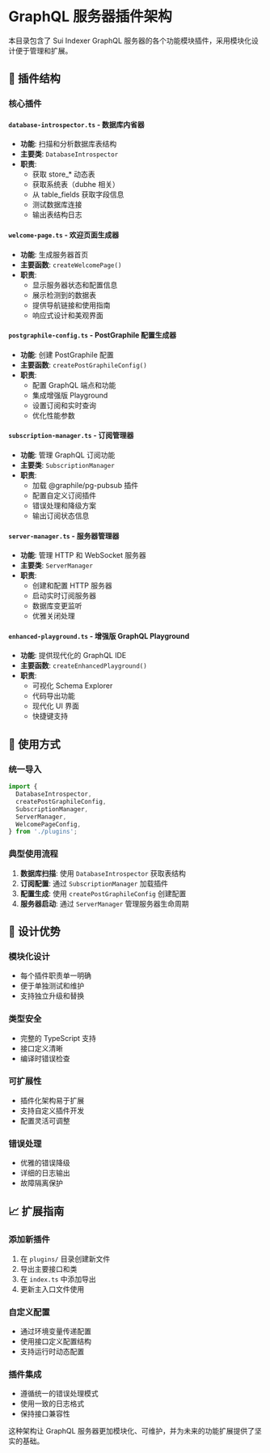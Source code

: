 # GraphQL 服务器插件架构

本目录包含了 Sui Indexer GraphQL 服务器的各个功能模块插件，采用模块化设计便于管理和扩展。

## 📁 插件结构

### 核心插件

#### `database-introspector.ts` - 数据库内省器
- **功能**: 扫描和分析数据库表结构
- **主要类**: `DatabaseIntrospector`
- **职责**:
  - 获取 store_* 动态表
  - 获取系统表（dubhe 相关）
  - 从 table_fields 获取字段信息
  - 测试数据库连接
  - 输出表结构日志

#### `welcome-page.ts` - 欢迎页面生成器
- **功能**: 生成服务器首页
- **主要函数**: `createWelcomePage()`
- **职责**:
  - 显示服务器状态和配置信息
  - 展示检测到的数据表
  - 提供导航链接和使用指南
  - 响应式设计和美观界面

#### `postgraphile-config.ts` - PostGraphile 配置生成器
- **功能**: 创建 PostGraphile 配置
- **主要函数**: `createPostGraphileConfig()`
- **职责**:
  - 配置 GraphQL 端点和功能
  - 集成增强版 Playground
  - 设置订阅和实时查询
  - 优化性能参数

#### `subscription-manager.ts` - 订阅管理器
- **功能**: 管理 GraphQL 订阅功能
- **主要类**: `SubscriptionManager`
- **职责**:
  - 加载 @graphile/pg-pubsub 插件
  - 配置自定义订阅插件
  - 错误处理和降级方案
  - 输出订阅状态信息

#### `server-manager.ts` - 服务器管理器
- **功能**: 管理 HTTP 和 WebSocket 服务器
- **主要类**: `ServerManager`
- **职责**:
  - 创建和配置 HTTP 服务器
  - 启动实时订阅服务器
  - 数据库变更监听
  - 优雅关闭处理

#### `enhanced-playground.ts` - 增强版 GraphQL Playground
- **功能**: 提供现代化的 GraphQL IDE
- **主要函数**: `createEnhancedPlayground()`
- **职责**:
  - 可视化 Schema Explorer
  - 代码导出功能
  - 现代化 UI 界面
  - 快捷键支持

## 🔧 使用方式

### 统一导入
```typescript
import {
  DatabaseIntrospector,
  createPostGraphileConfig,
  SubscriptionManager,
  ServerManager,
  WelcomePageConfig,
} from './plugins';
```

### 典型使用流程
1. **数据库扫描**: 使用 `DatabaseIntrospector` 获取表结构
2. **订阅配置**: 通过 `SubscriptionManager` 加载插件
3. **配置生成**: 使用 `createPostGraphileConfig` 创建配置
4. **服务器启动**: 通过 `ServerManager` 管理服务器生命周期

## 🎯 设计优势

### 模块化设计
- 每个插件职责单一明确
- 便于单独测试和维护
- 支持独立升级和替换

### 类型安全
- 完整的 TypeScript 支持
- 接口定义清晰
- 编译时错误检查

### 可扩展性
- 插件化架构易于扩展
- 支持自定义插件开发
- 配置灵活可调整

### 错误处理
- 优雅的错误降级
- 详细的日志输出
- 故障隔离保护

## 📈 扩展指南

### 添加新插件
1. 在 `plugins/` 目录创建新文件
2. 导出主要接口和类
3. 在 `index.ts` 中添加导出
4. 更新主入口文件使用

### 自定义配置
- 通过环境变量传递配置
- 使用接口定义配置结构
- 支持运行时动态配置

### 插件集成
- 遵循统一的错误处理模式
- 使用一致的日志格式
- 保持接口兼容性

这种架构让 GraphQL 服务器更加模块化、可维护，并为未来的功能扩展提供了坚实的基础。 